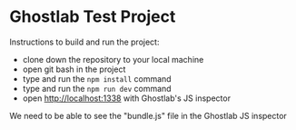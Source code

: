 # Ghostlab Test Project

Instructions to build and run the project:

* clone down the repository to your local machine
* open git bash in the project
* type and run the `npm install` command
* type and run the `npm run dev` command
* open [http://localhost:1338](http://localhost:1338) with Ghostlab's JS inspector

We need to be able to see the "bundle.js" file in the Ghostlab JS inspector

